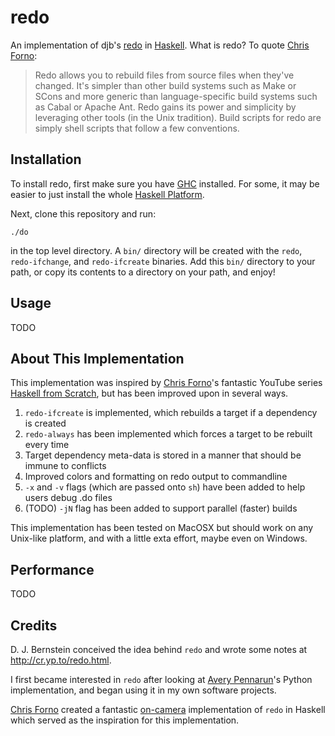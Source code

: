 # redo

An implementation of djb's [redo](http://cr.yp.to/redo.html) in [Haskell](https://www.haskell.org/). What is redo? To quote [Chris Forno](https://github.com/jekor):

> Redo allows you to rebuild files from source files when they've changed. It's simpler than other build systems such as Make or SCons and more generic than language-specific build systems such as Cabal or Apache Ant. Redo gains its power and simplicity by leveraging other tools (in the Unix tradition). Build scripts for redo are simply shell scripts that follow a few conventions.

## Installation

To install redo, first make sure you have [GHC](https://www.haskell.org/ghc/) installed. For some, it may be easier to just install the whole [Haskell Platform](https://www.haskell.org/platform/).

Next, clone this repository and run:

    ./do 

in the top level directory. A `bin/` directory will be created with the `redo`, `redo-ifchange`, and `redo-ifcreate` binaries. Add this `bin/` directory to your path, or copy its contents to a directory on your path, and enjoy!

## Usage

TODO

## About This Implementation

This implementation was inspired by [Chris Forno](https://github.com/jekor/redo)'s fantastic YouTube series [Haskell from Scratch](https://www.youtube.com/watch?v=zZ_nI9E9g0I), but has been improved upon in several ways.

1. `redo-ifcreate` is implemented, which rebuilds a target if a dependency is created
2. `redo-always` has been implemented which forces a target to be rebuilt every time
3. Target dependency meta-data is stored in a manner that should be immune to conflicts
4. Improved colors and formatting on redo output to commandline
5. `-x` and `-v` flags (which are passed onto `sh`) have been added to help users debug .do files
6. (TODO) `-jN` flag has been added to support parallel (faster) builds

This implementation has been tested on MacOSX but should work on any Unix-like platform, and with a little exta effort, maybe even on Windows.

## Performance

TODO

## Credits

D. J. Bernstein conceived the idea behind `redo` and wrote some notes at http://cr.yp.to/redo.html.

I first became interested in `redo` after looking at [Avery Pennarun](https://github.com/apenwarr/redo)'s Python implementation, and began using it in my own software projects. 

[Chris Forno](https://github.com/jekor) created a fantastic [on-camera](https://www.youtube.com/watch?v=zZ_nI9E9g0I) implementation of `redo` in Haskell which served as the inspiration for this implementation.
